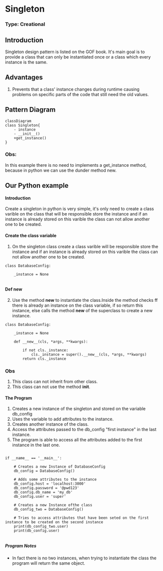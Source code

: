 # Singleton

### Type: Creational

## Introduction

Singleton design pattern is listed on the GOF book. It's main goal is to provide a class that can only be instantiated once or a class which every instance is the same.

## Advantages

1. Prevents that a class' instance changes during runtime causing problems on specific parts of the code that still need the old values.

## Pattern Diagram

```mermaid
classDiagram
class Singleton{
    - instance
    - __init__()
    +get_instance()
}
```

### Obs:

In this example there is no need to implements a get_instance method, because in python we can use the dunder method new.
## Our Python example

#### Introduction

Create a singleton in python is very simple, it's only need to create a class varible on the class that will be responsible store the instance and if an instance is already stored on this varible the class can not allow another one 
to be created. 


#### Create the class variable

1. On the singleton class create a class varible will be responsible store the instance and if an instance is already stored on this varible the class can not allow another one to be created. 

```
class DatabaseConfig:
    
    _instance = None
    
```

#### Def __new__

2. Use the  method __new__ to instantiate the class.Inside the method checks ff there is already an instance on the class variable, if so return this instance, else calls the method __new__ of the superclass to create a new instance.

```
class DatabaseConfig:
    
    _instance = None
    
    def __new__(cls, *args, **kwargs):
        
        if not cls._instance:
            cls._instance = super().__new__(cls, *args, **kwargs)
        return cls._instance

```

### Obs

1. This class can not inherit from other class.
2. This class can not use the  method __init__.


#### The Program

1. Creates a new instance of the singleton and stored on the variable db_config
2. Uses the variable to add attributes to the instance.
3. Creates another instance of the class.
4. Access the attributes passed to the db_config "first instance" in the last instance.
5. The program is able to access all the attributes added to the first instance in the last one.

```

if __name__ == '__main__':
    
    # Creates a new Instance of DatabaseConfig
    db_config = DatabaseConfig()
    
    # Adds some attributes to the instance
    db_config.host = 'localhost:3000'
    db_config.password = '@pwd123'
    db_config.db_name = 'my_db'
    db_config.user = 'super'
    
    # Creates a new Instance ofthe class
    db_config_two = DatabaseConfig()
    
    # Tries to access attributes that have been seted on the first instance to be created on the second instance
    print(db_config_two.user)
    print(db_config.user)
        

```

##### Program Notes

* In fact there is no two instances, when trying to instantiate the class the program will return the same object.


